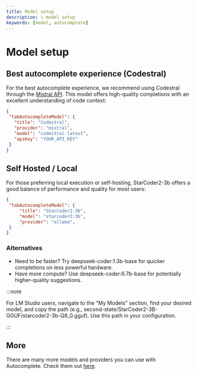 ```yaml
---
title: Model setup
description: \-model setup
keywords: [model, autocomplete]
---
```


# Model setup

## Best autocomplete experience (Codestral)

For the best autocomplete experience, we recommend using Codestral through the [Mistral API](https://console.mistral.ai/). This model offers high-quality completions with an excellent understanding of code context:

```config.json
{
 "tabAutocompleteModel": {
   "title": "Codestral",
   "provider": "mistral",
   "model": "codestral-latest",
   "apiKey": "YOUR_API_KEY"
 }
}
```

## Self Hosted / Local

For those preferring local execution or self-hosting, StarCoder2-3b offers a good balance of performance and quality for most users:

```config.json
{
 "tabAutocompleteModel": {
     "title": "StarCoder2-3b",
     "model": "starcoder2:3b",
     "provider": "ollama",
 }
}
```

### Alternatives

- Need to be faster? Try deepseek-coder:1.3b-base for quicker completions on less powerful hardware.
- Have more compute? Use deepseek-coder:6.7b-base for potentially higher-quality suggestions.

:::note

For LM Studio users, navigate to the "My Models" section, find your desired model, and copy the path (e.g., second-state/StarCoder2-3B-GGUF/starcoder2-3b-Q8_0.gguf). Use this path in your configuration.

:::

## More

There are many more models and providers you can use with Autocomplete. Check them out [here](../reference/Model%20Providers/).
